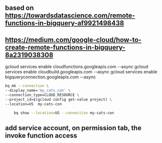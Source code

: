 ## based on https://towardsdatascience.com/remote-functions-in-bigquery-af9921498438

## https://medium.com/google-cloud/how-to-create-remote-functions-in-bigquery-8a2319038308

gcloud services enable cloudfunctions.googleapis.com --async
gcloud services enable cloudbuild.googleapis.com --async
gcloud services enable bigqueryconnection.googleapis.com --async


```sh
bq mk --connection \
--display_name='my_cats_con' \
--connection_type=CLOUD_RESOURCE \
--project_id=$(gcloud config get-value project) \
--location=US  my-cats-con
```


```sh
    bq show --location=US --connection my-cats-con
```

## add service account, on permission tab, the invoke function access






```sh

```